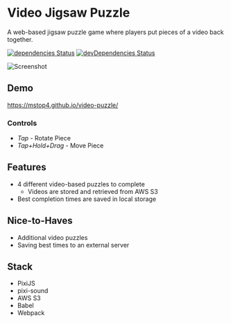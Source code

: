 # Video Jigsaw Puzzle
A web-based jigsaw puzzle game where players put pieces of a video back together.

[![dependencies Status](https://david-dm.org/mstop4/video-puzzle/status.svg)](https://david-dm.org/mstop4/video-puzzle)
[![devDependencies Status](https://david-dm.org/mstop4/video-puzzle/dev-status.svg)](https://david-dm.org/mstop4/video-puzzle?type=dev)

![Screenshot](https://github.com/mstop4/video-puzzle/blob/master/img/demo4_15.gif)

## Demo
https://mstop4.github.io/video-puzzle/

### Controls

* *Tap* - Rotate Piece  
* *Tap+Hold+Drag* - Move Piece 

## Features

- 4 different video-based puzzles to complete
    - Videos are stored and retrieved from AWS S3
- Best completion times are saved in local storage

## Nice-to-Haves

- Additional video puzzles
- Saving best times to an external server

## Stack

* PixiJS
* pixi-sound
* AWS S3
* Babel
* Webpack
